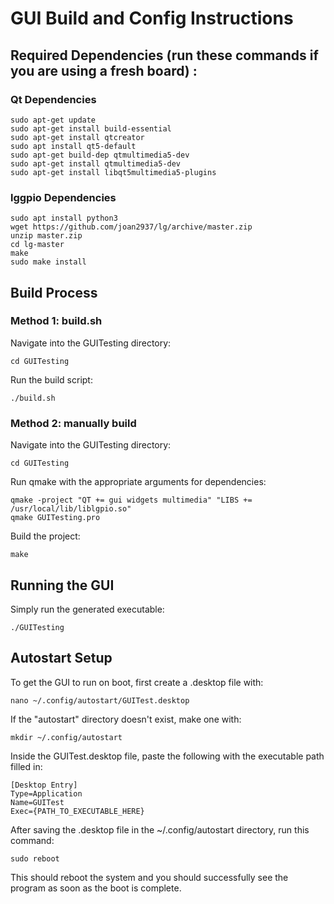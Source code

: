 # GUI Build and Config Instructions

## Required Dependencies (run these commands if you are using a fresh board) :

### Qt Dependencies
```
sudo apt-get update
sudo apt-get install build-essential
sudo apt-get install qtcreator
sudo apt install qt5-default
sudo apt-get build-dep qtmultimedia5-dev
sudo apt-get install qtmultimedia5-dev
sudo apt-get install libqt5multimedia5-plugins
```

### lggpio Dependencies
```
sudo apt install python3
wget https://github.com/joan2937/lg/archive/master.zip
unzip master.zip
cd lg-master
make
sudo make install
```

## Build Process

### Method 1: build.sh

Navigate into the GUITesting directory: 

```
cd GUITesting
```

Run the build script:

```
./build.sh
```

### Method 2: manually build

Navigate into the GUITesting directory: 

```
cd GUITesting
```

Run qmake with the appropriate arguments for dependencies:

```
qmake -project "QT += gui widgets multimedia" "LIBS += /usr/local/lib/liblgpio.so"
qmake GUITesting.pro
```

Build the project:

```
make
```

## Running the GUI

Simply run the generated executable:

```
./GUITesting
```

## Autostart Setup

To get the GUI to run on boot, first create a .desktop file with:
```
nano ~/.config/autostart/GUITest.desktop
```
If the "autostart" directory doesn't exist, make one with: 
```
mkdir ~/.config/autostart
```
Inside the GUITest.desktop file, paste the following with the executable path filled in:
```
[Desktop Entry]
Type=Application
Name=GUITest
Exec={PATH_TO_EXECUTABLE_HERE}
```
After saving the .desktop file in the ~/.config/autostart directory, run this command:
```
sudo reboot
```
This should reboot the system and you should successfully see the program as soon as the boot is complete.

